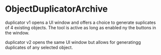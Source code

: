 # ObjectDuplicatorArchive

duplicator v1 opens a UI window and offers a choice to generate suplicates of 4 existing objects. The tool is active as long as enabled ny the buttons in the window.

duplicator v2 opens the same UI window but allows for generatingg duplicates of any selected object.
